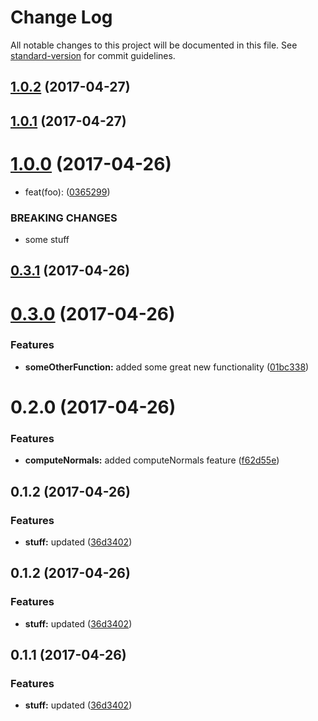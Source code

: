 # Change Log

All notable changes to this project will be documented in this file.
See [standard-version](https://github.com/conventional-changelog/standard-version) for commit guidelines.

<a name="1.0.2"></a>
## [1.0.2](https://github.com/kaosat-dev/lerna-test/compare/@kaosat-dev/first@1.0.1...@kaosat-dev/first@1.0.2) (2017-04-27)




<a name="1.0.1"></a>
## [1.0.1](https://github.com/kaosat-dev/lerna-test/compare/@kaosat-dev/first@1.0.0...@kaosat-dev/first@1.0.1) (2017-04-27)




<a name="1.0.0"></a>
# [1.0.0](https://github.com/kaosat-dev/lerna-test/compare/@kaosat-dev/first@0.3.1...@kaosat-dev/first@1.0.0) (2017-04-26)


* feat(foo): ([0365299](https://github.com/kaosat-dev/lerna-test/commit/0365299))


### BREAKING CHANGES

* some stuff




<a name="0.3.1"></a>
## [0.3.1](https://github.com/kaosat-dev/lerna-test/compare/@kaosat-dev/first@0.3.0...@kaosat-dev/first@0.3.1) (2017-04-26)




<a name="0.3.0"></a>
# [0.3.0](https://github.com/kaosat-dev/lerna-test/compare/@kaosat-dev/first@0.2.0...@kaosat-dev/first@0.3.0) (2017-04-26)


### Features

* **someOtherFunction:** added some great new functionality ([01bc338](https://github.com/kaosat-dev/lerna-test/commit/01bc338))




<a name="0.2.0"></a>
# 0.2.0 (2017-04-26)


### Features

* **computeNormals:** added computeNormals feature ([f62d55e](https://github.com/kaosat-dev/lerna-test/commit/f62d55e))



<a name="0.1.2"></a>
## 0.1.2 (2017-04-26)


### Features

* **stuff:** updated ([36d3402](https://github.com/kaosat-dev/lerna-test/commit/36d3402))




<a name="0.1.2"></a>
## 0.1.2 (2017-04-26)


### Features

* **stuff:** updated ([36d3402](https://github.com/kaosat-dev/lerna-test/commit/36d3402))




<a name="0.1.1"></a>
## 0.1.1 (2017-04-26)


### Features

* **stuff:** updated ([36d3402](https://github.com/kaosat-dev/lerna-test/commit/36d3402))
